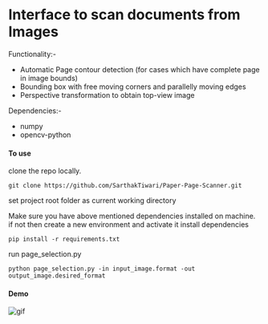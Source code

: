 # Interface to scan documents from Images

Functionality:-

* Automatic Page contour detection (for cases which have complete page in image bounds)
* Bounding box with free moving corners and parallelly moving edges
* Perspective transformation to obtain top-view image

Dependencies:-

* numpy
* opencv-python

#### To use 
clone the repo locally.
```
git clone https://github.com/SarthakTiwari/Paper-Page-Scanner.git
```
set project root folder as current working directory 

Make sure you have above mentioned dependencies installed on machine.
if not then create a new environment and activate it
install dependencies
```
pip install -r requirements.txt
```
run page_selection.py 
```
python page_selection.py -in input_image.format -out output_image.desired_format
```
#### Demo

![gif](./static/in-action.gif)

